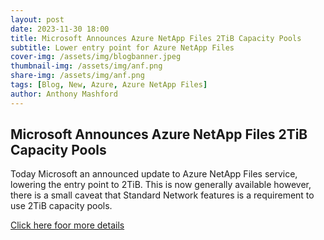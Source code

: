 ```yaml
---
layout: post
date: 2023-11-30 18:00
title: Microsoft Announces Azure NetApp Files 2TiB Capacity Pools
subtitle: Lower entry point for Azure NetApp Files
cover-img: /assets/img/blogbanner.jpeg
thumbnail-img: /assets/img/anf.png
share-img: /assets/img/anf.png
tags: [Blog, New, Azure, Azure NetApp Files]
author: Anthony Mashford
---
```


## Microsoft Announces Azure NetApp Files 2TiB Capacity Pools

Today Microsoft an announced update to Azure NetApp Files service, lowering the entry point to 2TiB. This is now generally available however, there is a small caveat that Standard Network features is a requirement to use 2TiB capacity pools.




[Click here foor more details](https://learn.microsoft.com/en-us/azure/azure-netapp-files/azure-netapp-files-set-up-capacity-pool)
